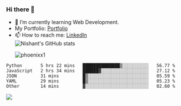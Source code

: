 ### Hi there 👋

<!--
**phoenixx1/phoenixx1** is a ✨ _special_ ✨ repository because its `README.md` (this file) appears on your GitHub profile.

Here are some ideas to get you started:

- 🔭 I’m currently working on ...
- 🌱 I’m currently learning ...
- 👯 I’m looking to collaborate on ...
- 🤔 I’m looking for help with ...
- 💬 Ask me about ...
- 📫 How to reach me: ...
- 😄 Pronouns: ...
- ⚡ Fun fact: ...
-->
- 🌱 I’m currently learning Web Development.
- My Portfolio: [Portfolio](https://phoenixx1.github.io/)
- 📫 How to reach me: [LinkedIn](https://www.linkedin.com/in/nishant-saxena-2609/)  
![Nishant's GitHub stats](https://github-readme-stats.vercel.app/api?username=phoenixx1&count_private=true)<p><img align="center" src="https://github-readme-streak-stats.herokuapp.com/?user=phoenixx1&" alt="phoenixx1" /></p>  
<!--START_SECTION:waka-->
```text
Python       5 hrs 22 mins   ██████████████▒░░░░░░░░░░   56.77 % 
JavaScript   2 hrs 34 mins   ██████▓░░░░░░░░░░░░░░░░░░   27.12 % 
JSON         31 mins         █▒░░░░░░░░░░░░░░░░░░░░░░░   05.59 % 
YAML         29 mins         █▒░░░░░░░░░░░░░░░░░░░░░░░   05.23 % 
Other        14 mins         ▓░░░░░░░░░░░░░░░░░░░░░░░░   02.60 % 
```
<!--END_SECTION:waka-->

![](https://komarev.com/ghpvc/?username=phoenixx1&style=plastic)

<!-- ![Visitor Count](https://profile-counter.glitch.me/phoenixx1/count.svg) -->
